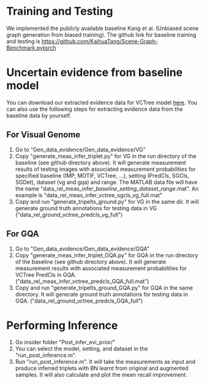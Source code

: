 # Training and Testing

We implemented the publicly available baseline Kang et al. (Unbiased scene graph generation from biased training). The github link for baseline training and testing is https://github.com/KaihuaTang/Scene-Graph-Benchmark.pytorch

# Uncertain evidence from baseline model

You can download our extracted evidence data for VCTree model [here](https://drive.google.com/drive/folders/1-gIr7jz2Jf65mc1gJEcRh3iA0z4xr6TD?usp=share_link). You can also use the following steps for extracting evidence data from the baseline data by yourself.  

## For Visual Genome 
1. Go to "Gen_data_evidence/Gen_data_evidence/VG" 
2. Copy "generate_meas_infer_triplet.py" for VG in the run directory of the baseline (see github directory above). It will generate measurement results of testing images with associated measurement probabilities for specified baseline (IMP, MOTIF, VCTree, ...), setting (PredCls, SGCls, SGDet), dataset (vg and gqa) and range. The MATLAB data file will have the name "data_rel_meas_infer_*baseline*\_*setting*\_*dataset*\_*range*.mat". An example is "data_rel_meas_infer_vctree_sgcls_vg_full.mat"
3. Copy and run "generate_tripelts_ground.py" for VG in the same dir. It will generate ground truth annotations for testing data in VG ("data_rel_ground_vctree_predcls_vg_full") 

## For GQA
1. Go to "Gen_data_evidence/Gen_data_evidence/GQA"
2. Copy "generate_meas_infer_triplet_GQA.py" for GQA in the run directory of the baseline (see github directory above). It will generate measurement results with associated measurement probabilities for VCTree PredCls in GQA. ("data_rel_meas_infer_vctree_predcls_GQA_full.mat")
3. Copy and run "generate_tripelts_ground_GQA.py" for GQA in the same directory. It will generate ground truth annotations for testing data in GQA. ("data_rel_ground_vctree_predcls_GQA_full")


<!---# Collecting original samples for learning BN  
## For Visual Genome 
1. Go inside folder "Gen_data_evidence_prior/Gen_data_prior/VG"
2. Run "generate_triplets_training_gt_org.py". It will generate MAT file ("data_rel_ground_training_vg.mat") of GT annotations for VG with the original training samples.

## For GQA
1. Go inside folder "Gen_data_evidence_prior/Gen_data_prior/GQA"
2. Run "generate_triplets_training_gt_org.py". It will generate MAT file ("data_rel_ground_training_GQA.mat") of GT annotations for GQA with the original training samples. 

# Collecting augmented samples for learning BN  
## For Visual Genome
1. Go inside folder "Gen_data_evidence_prior/Gen_data_prior/VG"
2. Run "generate_embeddings_for_triplets_vg.py' to generate embeddings of VG triplets and save as "embeddings_rel_val_vg.mat". 
3. Run "generate_triplets_training_gt_aug_vg.py". It will generate MAT file ("training_data_vg_emb.mat") of GT annotations for VG with the augmented training samples.

## For GQA
1. Go inside folder "Gen_data_evidence_prior/Gen_data_prior/GQA"
2. Run "generate_embeddings_for_triplets_GQA.py' to generate embeddings of GQA triplets and save as ""embeddings_rel_val_GQA.mat" 
3. Run "generate_triplets_training_gt_aug_GQA.py". It will generate MAT file ("training_data_GQA_emb.mat") of GT annotations for GQA with the augmented training samples.


# Learning BN with both original and augmentated samples
1. Go insider folder "Learn_Prior/"
2. Run "run_compute_prior.m" with  _dataset_ = {'vg', 'gqa'} and _method_ = {'org', 'aug'}. This will create four MAT files: (1) BN_priors_org_vg.mat, (2) BN_priors_aug_vg.mat, (3) BN_priors_org_gqa.mat, and (4) BN_priors_aug_gqa.mat. -->

# Performing Inference
1. Go insider folder "Post_infer_evi_prior/"
2. You can select the model, setting, and dataset in the "run_post_inference.m". 
3. Run "run_post_inference.m". It will take the measurements as input and produce inferred triplets with BN learnt from original and augmented samples. 
	It will also calculate and plot the mean recall improvement. 
